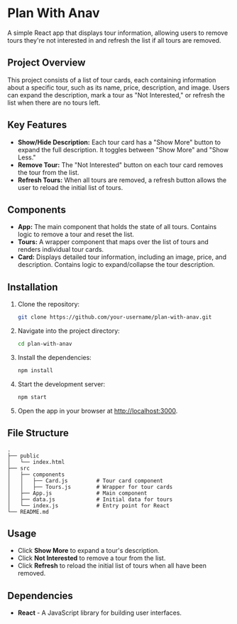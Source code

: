 


# Plan With Anav

A simple React app that displays tour information, allowing users to remove tours they're not interested in and refresh the list if all tours are removed.

## Project Overview

This project consists of a list of tour cards, each containing information about a specific tour, such as its name, price, description, and image. Users can expand the description, mark a tour as "Not Interested," or refresh the list when there are no tours left.

## Key Features

- **Show/Hide Description:** Each tour card has a "Show More" button to expand the full description. It toggles between "Show More" and "Show Less."
- **Remove Tour:** The "Not Interested" button on each tour card removes the tour from the list.
- **Refresh Tours:** When all tours are removed, a refresh button allows the user to reload the initial list of tours.

## Components

- **App:** The main component that holds the state of all tours. Contains logic to remove a tour and reset the list.
- **Tours:** A wrapper component that maps over the list of tours and renders individual tour cards.
- **Card:** Displays detailed tour information, including an image, price, and description. Contains logic to expand/collapse the tour description.

## Installation

1. Clone the repository:

   ```bash
   git clone https://github.com/your-username/plan-with-anav.git
   ```

2. Navigate into the project directory:

   ```bash
   cd plan-with-anav
   ```

3. Install the dependencies:

   ```bash
   npm install
   ```

4. Start the development server:

   ```bash
   npm start
   ```

5. Open the app in your browser at [http://localhost:3000](http://localhost:3000).

## File Structure

```
.
├── public
│   └── index.html
├── src
│   ├── components
│   │   ├── Card.js         # Tour card component
│   │   ├── Tours.js        # Wrapper for tour cards
│   ├── App.js              # Main component
│   ├── data.js             # Initial data for tours
│   └── index.js            # Entry point for React
└── README.md
```

## Usage

- Click **Show More** to expand a tour's description.
- Click **Not Interested** to remove a tour from the list.
- Click **Refresh** to reload the initial list of tours when all have been removed.

## Dependencies

- **React** - A JavaScript library for building user interfaces.
